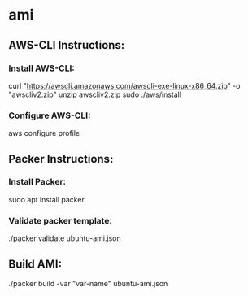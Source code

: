 # ami

## AWS-CLI Instructions:

### Install AWS-CLI:
curl "https://awscli.amazonaws.com/awscli-exe-linux-x86_64.zip" -o "awscliv2.zip"
unzip awscliv2.zip
sudo ./aws/install

### Configure AWS-CLI:
aws configure profile <profile-name>


## Packer Instructions:

### Install Packer:
sudo apt install packer

### Validate packer template:
./packer validate ubuntu-ami.json 


## Build AMI:
./packer build -var "var-name" ubuntu-ami.json